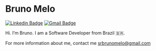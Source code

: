 # Bruno Melo

[![Linkedin Badge](https://img.shields.io/badge/-Bruno%20Melo-1666C2?style=flat-square&logo=Linkedin&logoColor=white&link=https://www.linkedin.com/in/srbrunomelo/)](https://www.linkedin.com/in/srbrunomelo/) 
[![Gmail Badge](https://img.shields.io/badge/-srbrunomelo@gmail.com-DB483B?style=flat-square&logo=Gmail&logoColor=white&link=mailto:srbrunomelo@gmail.com)](mailto:srbrunomelo@gmail.com)

Hi. I’m Bruno. I am a Software Developer from Brazil 🇧🇷.

For more information about me, contact me srbrunomelo@gmail.com 
